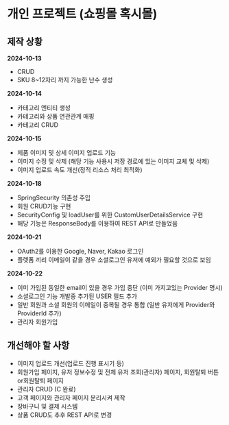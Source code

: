 # 개인 프로젝트 (쇼핑몰 혹시몰)

## 제작 상황

**2024-10-13**
- CRUD
- SKU 8~12자리 까지 가능한 난수 생성

**2024-10-14**
- 카테고리 엔티티 생성
- 카테고리와 상품 연관관계 매핑
- 카테고리 CRUD

**2024-10-15**
- 제품 이미지 및 상세 이미지 업로드 기능
- 이미지 수정 및 삭제 (해당 기능 사용시 저장 경로에 있는 이미지 교체 및 삭제)
- 이미지 업로드 속도 개선(정적 리소스 처리 최적화)

**2024-10-18**
- SpringSecurity 의존성 주입
- 회원 CRUD기능 구현
- SecurityConfig 및 loadUser를 위한 CustomUserDetailsService 구현
- 해당 기능은 ResponseBody를 이용하여 REST API로 만들었음

**2024-10-21**
- OAuth2를 이용한 Google, Naver, Kakao 로그인
- 플렛폼 끼리 이메일이 같을 경우 소셜로그인 유저에 예외가 필요할 것으로 보임

**2024-10-22**
- 이미 가입된 동일한 email이 있을 경우 가입 중단 (이미 가지고있는 Provider 명시)
- 소셜로그인 기능 개발중 추가된 USER 필드 추가
- 일반 회원과 소셜 회원의 이메일이 중복될 경우 통합 (일반 유저에게 Provider와  ProviderId 추가)
- 관리자 회원가입

## 개선해야 할 사항
- 이미지 업로드 개선(업로드 진행 표시기 등)
- 회원가입 페이지, 유저 정보수정 및 전체 유저 조회(관리자) 페이지, 회원탈퇴 버튼or회원탈퇴 페이지
- 관리자 CRUD (C 완료)
- 고객 페이지와 관리자 페이지 분리시켜 제작
- 장바구니 및 결제 시스템
- 상품 CRUD도 추후 REST API로 변경
